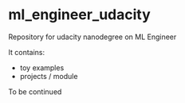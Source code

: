 # ml_engineer_udacity
Repository for udacity nanodegree on ML Engineer

It contains: 
- toy examples 
- projects / module
 
To be continued